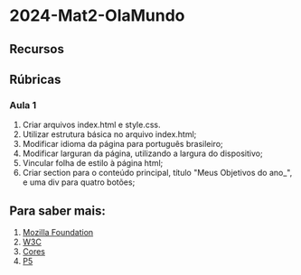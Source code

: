 # 2024-Mat2-OlaMundo

## Recursos

## Rúbricas

### Aula 1

1. Criar arquivos index.html e style.css.
1. Utilizar estrutura básica no arquivo index.html;
1. Modificar idioma da página para português brasileiro;
1. Modificar larguran da página, utilizando a largura do dispositivo;
1. Vincular folha de estilo à página html;
1. Criar section para o conteúdo principal, título "Meus Objetivos do ano_", e uma div para quatro botões;


## Para saber mais:

1. [Mozilla Foundation](https://developer.mozilla.org/pt-BR/docs/Web/HTML)
1. [W3C](https://www.w3.org/TR/2011/WD-html5-20110405/)
1. [Cores](https://www.w3schools.com/cssref/css_colors.php)
1. [P5](https://editor.p5js.org/)